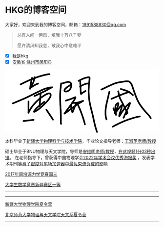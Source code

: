 # HKG的博客空间

<p align="center">
 
大家好，欢迎来到我的博客空间，邮箱：1991588930@qq.com

</p>

> 总有人间一两风，填我十万八千梦
>
> 愿许清风知我意，散我心中意难平

- [x] 我是hkg
- [x] [安徽省](https://baike.baidu.com/item/%E5%AE%89%E5%BE%BD%E7%9C%81/526353) [滁州市](https://baike.baidu.com/item/%E6%BB%81%E5%B7%9E%E5%B8%82/210918?fromModule=lemma_inlink)[凤阳县](https://baike.baidu.com/item/%E5%87%A4%E9%98%B3%E5%8E%BF/5285002?fromModule=lemma_inlink)

![](./20240704-220111.png "我的签名")

本科毕业于[新疆大学物理科学与技术学院](https://phy.xju.edu.cn/)，毕业论文指导老师：[王淑英老师/教授](https://phy.xju.edu.cn/info/1121/2164.htm)

硕士毕业于BNU物理与天文学院，导师是[安维明老师/教授](https://astro.bnu.edu.cn/zw/gk/szdw/zrjs/js/102182.html)，[在这视频1分03秒出镜](https://v.douyin.com/i6X84p9T/)。
在老师指导下，曾获得中国物理学会[2022年学术会议优秀海报奖](http://meeting.cps-net.org.cn/sustech2022/multiinfo/74)
，发表学术期刊[等离子密度对尾场加速器中最优束流负载的影响](http://www.bnujournal.com/article/doi/10.12202/j.0476-0301.2023166)

[2017年周培源力学竞赛国三](https://publicqn.saikr.com/23ac802d349a4fb6bc7586455d363a341498643688769.xls?attname=%E9%99%84%E4%BB%B62%EF%BC%9A%E4%B8%AA%E4%BA%BA%E8%B5%9B%E4%B8%89%E7%AD%89%E5%A5%96%E5%92%8C%E4%BC%98%E7%A7%80%E5%A5%96.xls)

[大学生数学竞赛新疆赛区一等](https://mp.weixin.qq.com/s/JK12FDrq0Thcwr0rGBTbIA)

 ***
 ---
 

[新疆大学物理学院夏令营](https://phy.xju.edu.cn/info/1133/3172.htm)

[北京师范大学物理与天文学院天文系夏令营](https://xly.bnu.edu.cn/www/xly/xly/detail?id=62a49211-d706-4405-b544-9b6813a116b4)


---















     



